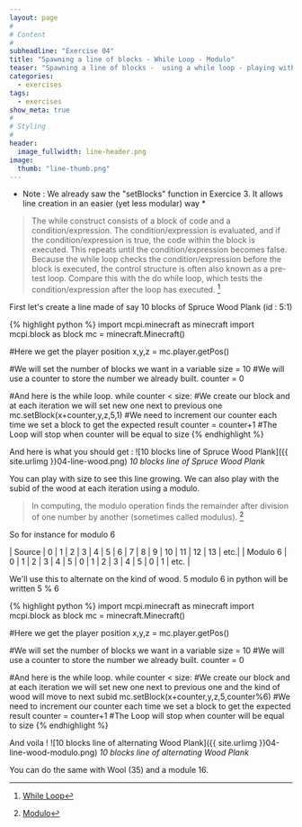 ```yaml
---
layout: page
#
# Content
#
subheadline: "Exercise 04"
title: "Spawning a line of blocks - While Loop - Modulo"
teaser: "Spawning a line of blocks -  using a while loop - playing with modulo"
categories:
  - exercises
tags:
  - exercises
show_meta: true
#
# Styling
#
header:
  image_fullwidth: line-header.png
image:
  thumb: "line-thumb.png"
---
```



* Note : We already saw the "setBlocks" function in Exercice 3. It allows line creation in an easier (yet less modular) way *

>The while construct consists of a block of code and a condition/expression. The condition/expression is evaluated, and if the condition/expression is true, the code within the block is executed. This repeats until the condition/expression becomes false. Because the while loop checks the condition/expression before the block is executed, the control structure is often also known as a pre-test loop. Compare this with the do while loop, which tests the condition/expression after the loop has executed. [^1]

First let's create a line made of say 10 blocks of Spruce Wood Plank (id : 5:1)


{% highlight python %}
import mcpi.minecraft as minecraft
import mcpi.block as block
mc = minecraft.Minecraft()

#Here we get the player position
x,y,z = mc.player.getPos()

#We will set the number of blocks we want in a variable
size = 10
#We will use a counter to store the number we already built.
counter = 0

#And here is the while loop. 
while counter < size:
#We create our block and at each iteration we will set new one next to previous one
  mc.setBlock(x+counter,y,z,5,1)
#We need to increment our counter each time we set a block to get the expected result
  counter = counter+1
#The Loop will stop when counter will be equal to size
{% endhighlight %}

And here is what you should get :
![10 blocks line of Spruce Wood Plank]({{ site.urlimg }}04-line-wood.png)
*10 blocks line of Spruce Wood Plank*

You can play with size to see this line growing.
We can also play with the subid of the wood at each iteration using a modulo.

>In computing, the modulo operation finds the remainder after division of one number by another (sometimes called modulus). [^2]

So for instance for modulo 6

| Source | 0 | 1 | 2 | 3 | 4 | 5 | 6 | 7 | 8 | 9 | 10 | 11 | 12 | 13 | etc.|
| Modulo 6 | 0 | 1 | 2 | 3 | 4 | 5 | 0 | 1 | 2 | 3 | 4 | 5 | 0 | 1 | etc. |

We'll use this to alternate on the kind of wood.
5 modulo 6 in python will be written 5 % 6

{% highlight python %}
import mcpi.minecraft as minecraft
import mcpi.block as block
mc = minecraft.Minecraft()

#Here we get the player position
x,y,z = mc.player.getPos()

#We will set the number of blocks we want in a variable
size = 10
#We will use a counter to store the number we already built.
counter = 0

#And here is the while loop. 
while counter < size:
#We create our block and at each iteration we will set new one next to previous one and the kind of wood will move to next subid
  mc.setBlock(x+counter,y,z,5,counter%6)
#We need to increment our counter each time we set a block to get the expected result
  counter = counter+1
#The Loop will stop when counter will be equal to size
{% endhighlight %}

And voila !
![10 blocks line of alternating Wood Plank]({{ site.urlimg }}04-line-wood-modulo.png)
*10 blocks line of alternating Wood Plank*

You can do the same with Wool (35) and a module 16.

[^1]: <i class="fa fa-wikipedia-w" aria-hidden="true"></i>[While Loop]
[^2]: <i class="fa fa-wikipedia-w" aria-hidden="true"></i>[Modulo]


[While Loop]: <https://en.wikipedia.org/wiki/While_loop>
[Modulo]: <https://en.wikipedia.org/wiki/Modulo_operation>